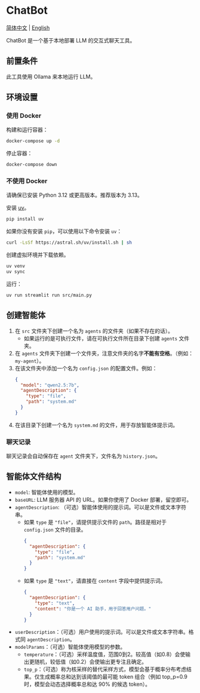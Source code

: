 # ChatBot
[简体中文](./README.md) | [English](./README_en.md)

ChatBot 是一个基于本地部署 LLM 的交互式聊天工具。

## 前置条件
此工具使用 Ollama 来本地运行 LLM。

## 环境设置

### 使用 Docker

构建和运行容器：

```bash
docker-compose up -d
```

停止容器：

```bash
docker-compose down
```

### 不使用 Docker

请确保已安装 Python 3.12 或更高版本。推荐版本为 3.13。

安装 [uv](https://docs.astral.sh/uv/getting-started/installation/)。

```bash
pip install uv
```

如果你没有安装 `pip`，可以使用以下命令安装 `uv`：

```bash
curl -LsSf https://astral.sh/uv/install.sh | sh
```

创建虚拟环境并下载依赖。

```bash
uv venv
uv sync
```

运行：
```bash
uv run streamlit run src/main.py
```

## 创建智能体
1. 在 `src` 文件夹下创建一个名为 `agents` 的文件夹（如果不存在的话）。
    - 如果运行的是可执行文件，请在可执行文件所在目录下创建 `agents` 文件夹。
1. 在 `agents` 文件夹下创建一个文件夹，注意文件夹的名字**不能有空格**。（例如：`my-agent`）。
1. 在该文件夹中添加一个名为 `config.json` 的配置文件。例如：
    ```json
    {
      "model": "qwen2.5:7b",
      "agentDescription": {
        "type": "file",
        "path": "system.md"
      }
    }
    ```
1. 在该目录下创建一个名为 `system.md` 的文件，用于存放智能体提示词。

### 聊天记录
聊天记录会自动保存在 `agent` 文件夹下，文件名为 `history.json`。

## 智能体文件结构
- `model`: 智能体使用的模型。
- `baseURL`: LLM 服务器 API 的 URL。如果你使用了 Docker 部署，留空即可。
- `agentDescription`: （可选）智能体使用的提示词。可以是文件或文本字符串。
    - 如果 `type` 是 `"file"`，请提供提示文件的 `path`。路径是相对于 `config.json` 文件的目录。
        ```json
        {
          "agentDescription": {
            "type": "file",
            "path": "system.md"
          }
        }
        ```
    - 如果 `type` 是 `"text"`，请直接在 `content` 字段中提供提示词。
        ```json
        {
          "agentDescription": {
            "type": "text",
            "content": "你是一个 AI 助手，用于回答用户问题。"
          }
        }
        ```
- `userDescription`：（可选）用户使用的提示词。可以是文件或文本字符串。格式同 `agentDescription`。
- `modelParams`：（可选）智能体使用模型的参数。
    - `temperature`：（可选）采样温度值，范围0到2。较高值（如0.8）会使输出更随机，较低值（如0.2）会使输出更专注且确定。
    - `top_p`：（可选）称为核采样的替代采样方式，模型会基于概率分布考虑结果。仅生成概率总和达到该阈值的最可能 token 组合（例如 top_p=0.9 时，模型会动态选择概率总和达 90% 的候选 token）。